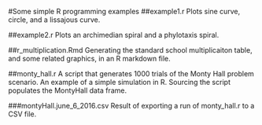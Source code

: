 #Some simple R programming examples
##example1.r
Plots sine curve, circle, and a lissajous curve.

##example2.r
Plots an archimedian spiral and a phylotaxis spiral.

##r\_multiplication.Rmd
Generating the standard school multiplicaiton table, and some related graphics, in an R markdown file.

##monty\_hall.r
A script that generates 1000 trials of the Monty Hall problem scenario. An example of a simple simulation in R.
Sourcing the script populates the MontyHall data frame.

###montyHall.june\_6\_2016.csv
Result of exporting a run of monty\_hall.r to a CSV file.

